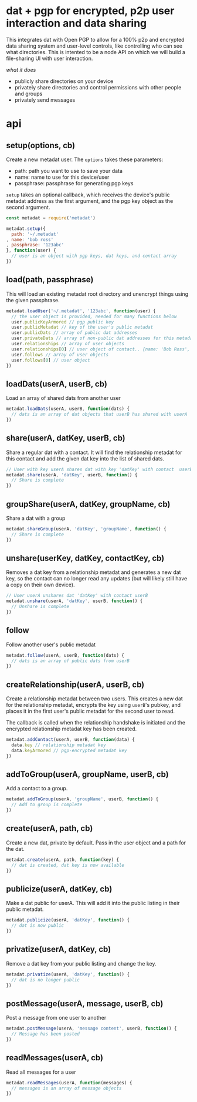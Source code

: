 # dat + pgp for encrypted, p2p user interaction and data sharing

This integrates dat with Open PGP to allow for a 100% p2p and encrypted data sharing system and user-level controls, like controlling who can see what directories. This is intented to be a node API on which we will build a file-sharing UI with user interaction.

_what it does_
- publicly share directories on your device
- privately share directories and control permissions with other people and groups
- privately send messages

# api

## setup(options, cb)

Create a new metadat user. The `options` takes these parameters:
* path: path you want to use to save your data
* name: name to use for this device/user
* passphrase: passphrase for generating pgp keys

`setup` takes an optional callback, which receives the device's public metadat address as the first argument, and the pgp key object as the second argument.

```js
const metadat = require('metadat')

metadat.setup({
  path: '~/.metadat'
, name: 'bob ross'
, passphrase: '123abc'
}, function(user) {
  // user is an object with pgp keys, dat keys, and contact array
})
```

## load(path, passphrase)

This will load an existing metadat root directory and unencrypt things using the given passphrase.

```js
metadat.loadUser('~/.metadat', '123abc', function(user) {
  // the user object is provided, needed for many functions below
  user.publicKeyArmored // pgp public key
  user.publicMetadat // key of the user's public metadat
  user.publicDats // array of public dat addresses
  user.privateDats // array of non-public dat addresses for this metadat
  user.relationships // array of user objects
  user.relationships[0] // user object of contact.. {name: 'Bob Ross', pubKey: 'xyz', metadat: 'xyz', etc}
  user.follows // array of user objects
  user.follows[0] // user object
})
```

## loadDats(userA, userB, cb)

Load an array of shared dats from another user

```js
metadat.loadDats(userA, userB, function(dats) {
  // dats is an array of dat objects that userB has shared with userA
})
```

## share(userA, datKey, userB, cb)

Share a regular dat with a contact. It will find the relationship metadat for this contact and add the given dat key into the list of shared dats.

```js
// User with key userA shares dat with key 'datKey' with contact  userB
metadat.share(userA, 'datKey', userB, function() {
  // Share is complete
})
```

## groupShare(userA, datKey, groupName, cb)

Share a dat with a group

```js
metadat.shareGroup(userA, 'datKey', 'groupName', function() {
  // Share is complete
})
```

## unshare(userKey, datKey, contactKey, cb)

Removes a dat key from a relationship metadat and generates a new dat key, so the contact can no longer read any updates (but will likely still have a copy on their own device).

```js
// User userA unshares dat 'datKey' with contact userB
metadat.unshare(userA, 'datKey', userB, function() {
  // Unshare is complete
})
```

## follow

Follow another user's public metadat

```js
metadat.follow(userA, userB, function(dats) {
  // dats is an array of public dats from userB
})
```

## createRelationship(userA, userB, cb)

Create a relationship metadat between two users. This creates a new dat for the relationship metadat, encrypts the key using `userB`'s pubkey, and places it in the first user's public metadat for the second user to read.

The callback is called when the relationship handshake is initiated and the encrypted relationship metadat key has been created.

```js
metadat.addContact(userA, userB, function(data) {
  data.key // relationship metadat key 
  data.keyArmored // pgp-encrypted metadat key
})
```

## addToGroup(userA, groupName, userB, cb) 

Add a contact to a group.

```js
metadat.addToGroup(userA, 'groupName', userB, function() {
  // Add to group is complete
})
```

## create(userA, path, cb)

Create a new dat, private by default. Pass in the user object and a path for the dat.

```js
metadat.create(userA, path, function(key) {
  // dat is created, dat key is now available
})
```

## publicize(userA, datKey, cb)

Make a dat public for userA. This will add it into the public listing in their public metadat.

```js
metadat.publicize(userA, 'datKey', function() {
  // dat is now public
})
```

## privatize(userA, datKey, cb)

Remove a dat key from your public listing and change the key.

```js
metadat.privatize(userA, 'datKey', function() {
  // dat is no longer public
})
```

## postMessage(userA, message, userB, cb)

Post a message from one user to another

```js
metadat.postMessage(userA, 'message content', userB, function() {
  // Message has been posted
})
```

## readMessages(userA, cb)

Read all messages for a user

```js
metadat.readMessages(userA, function(messages) {
  // messages is an array of message objects
})
```
